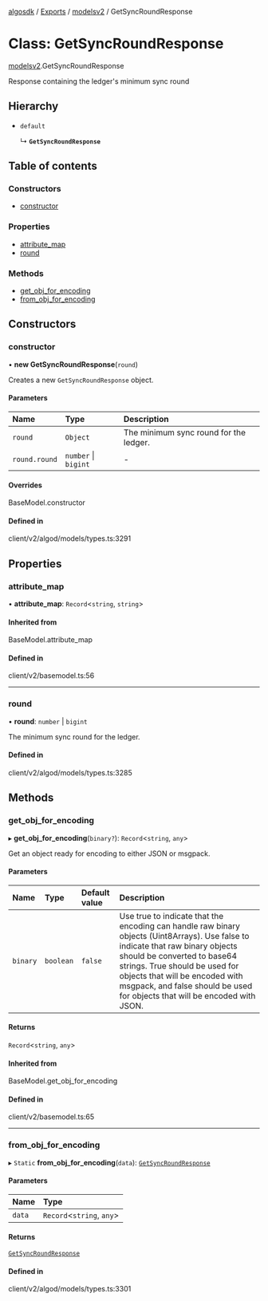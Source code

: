 [algosdk](../README.md) / [Exports](../modules.md) / [modelsv2](../modules/modelsv2.md) / GetSyncRoundResponse

# Class: GetSyncRoundResponse

[modelsv2](../modules/modelsv2.md).GetSyncRoundResponse

Response containing the ledger's minimum sync round

## Hierarchy

- `default`

  ↳ **`GetSyncRoundResponse`**

## Table of contents

### Constructors

- [constructor](modelsv2.GetSyncRoundResponse.md#constructor)

### Properties

- [attribute\_map](modelsv2.GetSyncRoundResponse.md#attribute_map)
- [round](modelsv2.GetSyncRoundResponse.md#round)

### Methods

- [get\_obj\_for\_encoding](modelsv2.GetSyncRoundResponse.md#get_obj_for_encoding)
- [from\_obj\_for\_encoding](modelsv2.GetSyncRoundResponse.md#from_obj_for_encoding)

## Constructors

### constructor

• **new GetSyncRoundResponse**(`round`)

Creates a new `GetSyncRoundResponse` object.

#### Parameters

| Name | Type | Description |
| :------ | :------ | :------ |
| `round` | `Object` | The minimum sync round for the ledger. |
| `round.round` | `number` \| `bigint` | - |

#### Overrides

BaseModel.constructor

#### Defined in

client/v2/algod/models/types.ts:3291

## Properties

### attribute\_map

• **attribute\_map**: `Record`\<`string`, `string`\>

#### Inherited from

BaseModel.attribute\_map

#### Defined in

client/v2/basemodel.ts:56

___

### round

• **round**: `number` \| `bigint`

The minimum sync round for the ledger.

#### Defined in

client/v2/algod/models/types.ts:3285

## Methods

### get\_obj\_for\_encoding

▸ **get_obj_for_encoding**(`binary?`): `Record`\<`string`, `any`\>

Get an object ready for encoding to either JSON or msgpack.

#### Parameters

| Name | Type | Default value | Description |
| :------ | :------ | :------ | :------ |
| `binary` | `boolean` | `false` | Use true to indicate that the encoding can handle raw binary objects (Uint8Arrays). Use false to indicate that raw binary objects should be converted to base64 strings. True should be used for objects that will be encoded with msgpack, and false should be used for objects that will be encoded with JSON. |

#### Returns

`Record`\<`string`, `any`\>

#### Inherited from

BaseModel.get\_obj\_for\_encoding

#### Defined in

client/v2/basemodel.ts:65

___

### from\_obj\_for\_encoding

▸ `Static` **from_obj_for_encoding**(`data`): [`GetSyncRoundResponse`](modelsv2.GetSyncRoundResponse.md)

#### Parameters

| Name | Type |
| :------ | :------ |
| `data` | `Record`\<`string`, `any`\> |

#### Returns

[`GetSyncRoundResponse`](modelsv2.GetSyncRoundResponse.md)

#### Defined in

client/v2/algod/models/types.ts:3301

